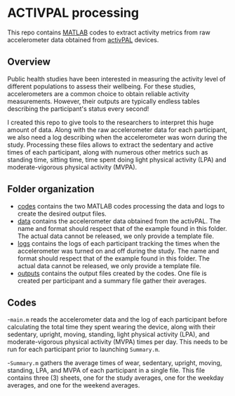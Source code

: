 # ACTIVPAL processing


This repo contains [MATLAB](https://www.mathworks.com/products/matlab.html) codes to extract activity metrics from raw accelerometer data obtained from [activPAL](https://www.palt.com/) devices.

## Overview

Public health studies have been interested in measuring the activity level of different populations to assess their wellbeing.
For these studies, accelerometers are a common choice to obtain reliable activity measurements.
However, their outputs are typically endless tables describing the participant's status every second!

I created this repo to give tools to the researchers to interpret this huge amount of data.
Along with the raw accelerometer data for each participant, we also need a log describing when the accelerometer was worn during the study.
Processing these files allows to extract the sedentary and active times of each participant, along with numerous other metrics such as standing time, sitting time, time spent doing light physical activity (LPA) and moderate-vigorous physical activity (MVPA).

## Folder organization

- [codes](codes) contains the two MATLAB codes processing the data and logs to create the desired output files.
- [data](data) contains the accelerometer data obtained from the activPAL. The name and format should respect that of the example found in this folder. The actual data cannot be released, we only provide a template file.
- [logs](logs) contains the logs of each participant tracking the times when the accelerometer was turned on and off during the study. The name and format should respect that of the example found in this folder. The actual data cannot be released, we only provide a template file.
- [outputs](outputs) contains the output files created by the codes. One file is created per participant and a summary file gather their averages.


## Codes

-`main.m` reads the accelerometer data and the log of each participant before calculating the total time they spent wearing the device, along with their sedentary, upright, moving, standing, light physical activity (LPA), and moderate-vigorous physical activity (MVPA) times per day. This needs to be run for each participant prior to launching `Summary.m`.

-`Summary.m` gathers the average times of wear, sedentary, upright, moving, standing, LPA, and MVPA of each participant in a single file.
This file contains three (3) sheets, one for the study averages, one for the weekday averages, and one for the weekend averages.
